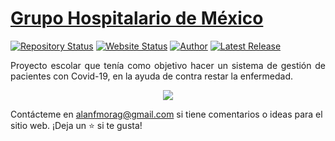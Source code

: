 # <a href="https://alanmgg.github.io/analogclock/" target="_blank">Grupo Hospitalario de México</a>

[![Repository Status](https://img.shields.io/badge/Repository%20Status-Maintained-dark%20green.svg)](https://github.com/alanmgg/ghm)
[![Website Status](https://img.shields.io/badge/Website%20Status-Online-green)](https://alanmgg.github.io/ghm/)
[![Author](https://img.shields.io/badge/Author-Alan%20Francisco%20Mora-blue.svg)](https://github.com/alanmgg)
[![Latest Release](https://img.shields.io/badge/Latest%20Release-23%20March%202022-yellow.svg)](https://github.com/alanmgg/ghm/commits/main)

<p align="justify">Proyecto escolar que tenía como objetivo hacer un sistema de gestión de pacientes con Covid-19, en la ayuda de contra restar la enfermedad.</p>

<p align="center">
  <kbd>
    <img src="GHM.gif"></img>
  </kbd>
</p>

Contácteme en alanfmorag@gmail.com si tiene comentarios o ideas para el sitio web. ¡Deja un ⭐ si te gusta!
